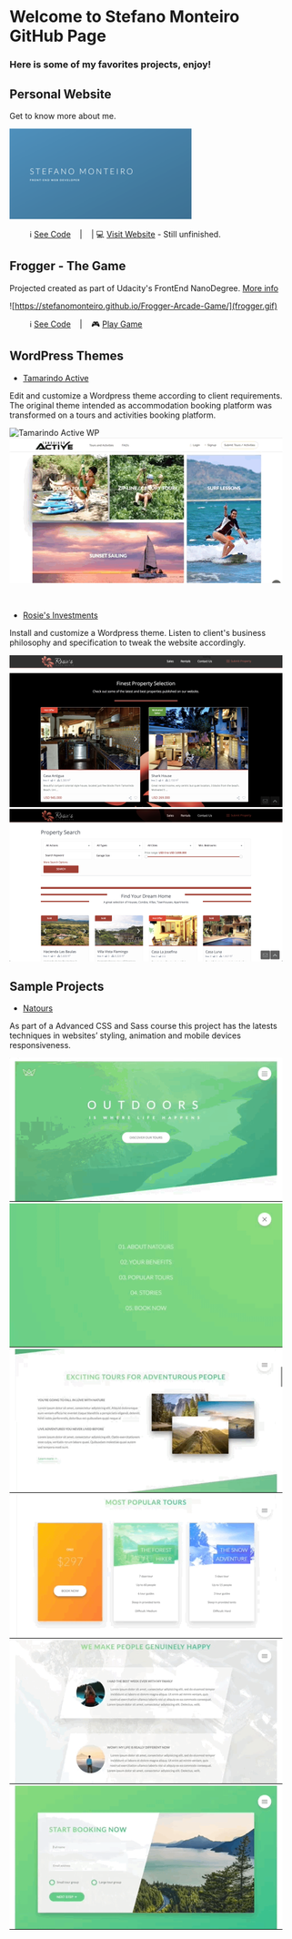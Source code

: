 # Welcome to Stefano Monteiro GitHub Page

### Here is some of my favorites projects, enjoy! ###

## Personal Website

Get to know more about me.

![Stefano Monteiro Website](StefanoMonteiro.png "Visit my Website")

 &nbsp;&nbsp;&nbsp;&nbsp;&nbsp;&nbsp;&nbsp;&nbsp; ℹ️  [See Code](https://github.com/stefanomonteiro/Personal-Website) &nbsp;&nbsp;&nbsp;|&nbsp;&nbsp;&nbsp; | 💻 [Visit Website](https://stefanomonteiro.github.io/Personal-Website/) - Still unfinished.


## Frogger - The Game

Projected created as part of Udacity's FrontEnd NanoDegree. [More info](https://github.com/stefanomonteiro/Frogger-Arcade-Game)

![https://stefanomonteiro.github.io/Frogger-Arcade-Game/](frogger.gif)

&nbsp;&nbsp;&nbsp;&nbsp;&nbsp;&nbsp;&nbsp;&nbsp; ℹ️  [See Code](https://github.com/stefanomonteiro/Frogger-Arcade-Game) &nbsp;&nbsp;&nbsp;|&nbsp;&nbsp;&nbsp; 🎮 [Play Game](https://stefanomonteiro.github.io/Frogger-Arcade-Game/)



## WordPress Themes

* [Tamarindo Active](www.tamarindoactive.com)

Edit and customize a Wordpress theme according to client requirements. The original theme intended as accommodation booking platform was transformed on a tours and activities booking platform.

![Tamarindo Active WP](TamarindoActive.gif "Tamarindo Active Slider") ![Tamarindo Active WP](TamarindoActive_2.gif "Tamarindo Active Home")

&nbsp;
&nbsp;

* [Rosie's Investments](www.rosiesinvestiments.com)

Install and customize a Wordpress theme. Listen to client's business philosophy and specification to tweak the website accordingly.

![Rosie's Investments WP](rosie1.png "Rosie HomePage") ![Rosie's Investments WP](rosie2.png "Rosie HomePage")




## Sample Projects

* [Natours](https://stefanomonteiro.github.io/Natours/)

As part of a Advanced CSS and Sass course this project has the latests techniques in websites’ styling, animation and mobile devices responsiveness.

![Natours](natours.gif "Natours Project") ![Natours](natours2.gif "Natours Project") ![Natours](natours3.gif "Natours Project") ![Natours](natours4.gif "Natours Project") ![Natours](natours5.gif "Natours Project") ![Natours](natours6.gif "Natours Project")